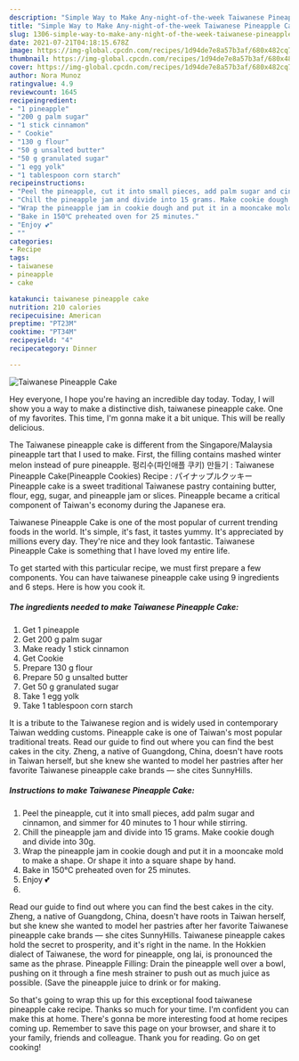 ```yaml
---
description: "Simple Way to Make Any-night-of-the-week Taiwanese Pineapple Cake"
title: "Simple Way to Make Any-night-of-the-week Taiwanese Pineapple Cake"
slug: 1306-simple-way-to-make-any-night-of-the-week-taiwanese-pineapple-cake
date: 2021-07-21T04:18:15.678Z
image: https://img-global.cpcdn.com/recipes/1d94de7e8a57b3af/680x482cq70/taiwanese-pineapple-cake-recipe-main-photo.jpg
thumbnail: https://img-global.cpcdn.com/recipes/1d94de7e8a57b3af/680x482cq70/taiwanese-pineapple-cake-recipe-main-photo.jpg
cover: https://img-global.cpcdn.com/recipes/1d94de7e8a57b3af/680x482cq70/taiwanese-pineapple-cake-recipe-main-photo.jpg
author: Nora Munoz
ratingvalue: 4.9
reviewcount: 1645
recipeingredient:
- "1 pineapple"
- "200 g palm sugar"
- "1 stick cinnamon"
- " Cookie"
- "130 g flour"
- "50 g unsalted butter"
- "50 g granulated sugar"
- "1 egg yolk"
- "1 tablespoon corn starch"
recipeinstructions:
- "Peel the pineapple, cut it into small pieces, add palm sugar and cinnamon, and simmer for 40 minutes to 1 hour while stirring."
- "Chill the pineapple jam and divide into 15 grams. Make cookie dough and divide into 30g."
- "Wrap the pineapple jam in cookie dough and put it in a mooncake mold to make a shape. Or shape it into a square shape by hand."
- "Bake in 150℃ preheated oven for 25 minutes."
- "Enjoy 💕"
- ""
categories:
- Recipe
tags:
- taiwanese
- pineapple
- cake

katakunci: taiwanese pineapple cake 
nutrition: 210 calories
recipecuisine: American
preptime: "PT23M"
cooktime: "PT34M"
recipeyield: "4"
recipecategory: Dinner

---
```



![Taiwanese Pineapple Cake](https://img-global.cpcdn.com/recipes/1d94de7e8a57b3af/680x482cq70/taiwanese-pineapple-cake-recipe-main-photo.jpg)

Hey everyone, I hope you're having an incredible day today. Today, I will show you a way to make a distinctive dish, taiwanese pineapple cake. One of my favorites. This time, I'm gonna make it a bit unique. This will be really delicious.

The Taiwanese pineapple cake is different from the Singapore/Malaysia pineapple tart that I used to make. First, the filling contains mashed winter melon instead of pure pineapple. 펑리수(파인애플 쿠키) 만들기 : Taiwanese Pineapple Cake(Pineapple Cookies) Recipe : パイナップルクッキー Pineapple cake is a sweet traditional Taiwanese pastry containing butter, flour, egg, sugar, and pineapple jam or slices. Pineapple became a critical component of Taiwan&#39;s economy during the Japanese era.

Taiwanese Pineapple Cake is one of the most popular of current trending foods in the world. It's simple, it's fast, it tastes yummy. It's appreciated by millions every day. They're nice and they look fantastic. Taiwanese Pineapple Cake is something that I have loved my entire life.


To get started with this particular recipe, we must first prepare a few components. You can have taiwanese pineapple cake using 9 ingredients and 6 steps. Here is how you cook it.

<!--inarticleads1-->

##### The ingredients needed to make Taiwanese Pineapple Cake:

1. Get 1 pineapple
1. Get 200 g palm sugar
1. Make ready 1 stick cinnamon
1. Get  Cookie
1. Prepare 130 g flour
1. Prepare 50 g unsalted butter
1. Get 50 g granulated sugar
1. Take 1 egg yolk
1. Take 1 tablespoon corn starch


It is a tribute to the Taiwanese region and is widely used in contemporary Taiwan wedding customs. Pineapple cake is one of Taiwan&#39;s most popular traditional treats. Read our guide to find out where you can find the best cakes in the city. Zheng, a native of Guangdong, China, doesn&#39;t have roots in Taiwan herself, but she knew she wanted to model her pastries after her favorite Taiwanese pineapple cake brands — she cites SunnyHills. 

<!--inarticleads2-->

##### Instructions to make Taiwanese Pineapple Cake:

1. Peel the pineapple, cut it into small pieces, add palm sugar and cinnamon, and simmer for 40 minutes to 1 hour while stirring.
1. Chill the pineapple jam and divide into 15 grams. Make cookie dough and divide into 30g.
1. Wrap the pineapple jam in cookie dough and put it in a mooncake mold to make a shape. Or shape it into a square shape by hand.
1. Bake in 150℃ preheated oven for 25 minutes.
1. Enjoy 💕
1. 


Read our guide to find out where you can find the best cakes in the city. Zheng, a native of Guangdong, China, doesn&#39;t have roots in Taiwan herself, but she knew she wanted to model her pastries after her favorite Taiwanese pineapple cake brands — she cites SunnyHills. Taiwanese pineapple cakes hold the secret to prosperity, and it&#39;s right in the name. In the Hokkien dialect of Taiwanese, the word for pineapple, ong lai, is pronounced the same as the phrase. Pineapple Filling: Drain the pineapple well over a bowl, pushing on it through a fine mesh strainer to push out as much juice as possible. (Save the pineapple juice to drink or for making. 

So that's going to wrap this up for this exceptional food taiwanese pineapple cake recipe. Thanks so much for your time. I'm confident you can make this at home. There's gonna be more interesting food at home recipes coming up. Remember to save this page on your browser, and share it to your family, friends and colleague. Thank you for reading. Go on get cooking!
